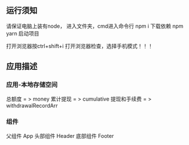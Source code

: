 ## 运行须知
请保证电脑上装有node，
进入文件夹，cmd进入命令行
npm i 下载依赖
npm yarn 启动项目

打开浏览器按ctrl+shift+i 打开浏览器检查，选择手机模式！！！



## 应用描述
### 应用-本地存储空间
总额度 = > money
累计提现 = > cumulative
提现和手续费 = > withdrawalRecordArr

### 组件
父组件 App
头部组件 Header 
底部组件 Footer



